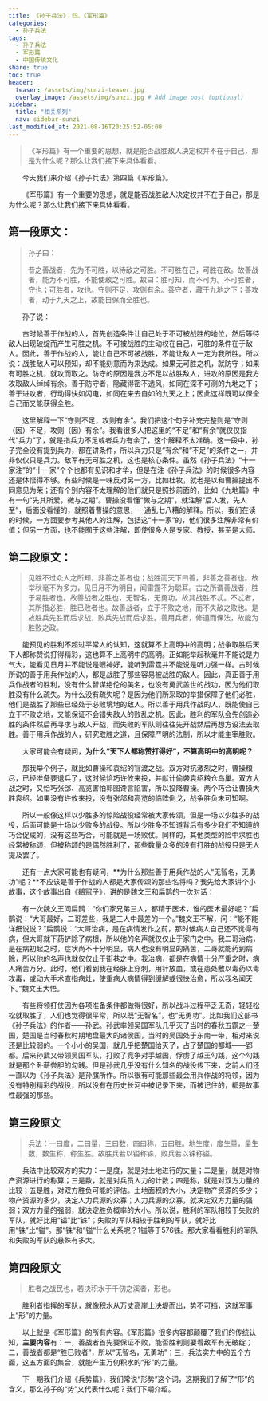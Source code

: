 ```yaml
---
title: 《孙子兵法》：四、《军形篇》
categories:
  - 孙子兵法
tags: 
  - 孙子兵法
  - 军形篇
  - 中国传统文化
share: true
toc: true
header:
  teaser: /assets/img/sunzi-teaser.jpg
  overlay_image: /assets/img/sunzi.jpg # Add image post (optional)
sidebar:
  title: "相关系列"
  nav: sidebar-sunzi
last_modified_at: 2021-08-16T20:25:52-05:00
---
```


>《军形篇》有一个重要的思想，就是能否战胜敌人决定权并不在于自己，那是为什么呢？那么让我们接下来具体看看。

&emsp;&emsp;今天我们来介绍《孙子兵法》第四篇《军形篇》。

&emsp;&emsp;《军形篇》有一个重要的思想，就是能否战胜敌人决定权并不在于自己，那是为什么呢？那么让我们接下来具体看看。

## **第一段原文：**

> 孙子曰：
>
> 昔之善战者，先为不可胜，以待敌之可胜。不可胜在己，可胜在敌。故善战者，能为不可胜，不能使敌之可胜。故曰：胜可知，而不可为。不可胜者，守也；可胜者，攻也。守则不足，攻则有余。善守者，藏于九地之下；善攻者，动于九天之上，故能自保而全胜也。

&emsp;&emsp;孙子说：

&emsp;&emsp;古时候善于作战的人，首先创造条件让自己处于不可被战胜的地位，然后等待敌人出现破绽而产生可胜之机。不可被战胜的主动权在自己，可胜的条件在于敌人。因此，善于作战的人，能让自己不可被战胜，不能让敌人一定为我所胜。所以说：战胜敌人可以预知，却不能刻意而为来达成。如果无可胜之机，就防守；如果有可胜之机，就攻而取之。防守的原因是我方不足以战胜敌人，进攻的原因是我方攻取敌人绰绰有余。善于防守者，隐藏得密不透风，如同在深不可测的九地之下；善于进攻者，行动得快如闪电，如同在来去自如的九天之上；因此这样既可以保全自己而又能获得全胜。

&emsp;&emsp;这里解释一下“守则不足，攻则有余”。我们把这个句子补充完整则是“守则（因）不足，攻则（因）有余”。我看很多人把这里的“不足”和“有余”就仅仅指代“兵力”了，就是指兵力不足或者兵力有余了，这个解释不太准确。这一段中，孙子完全没有提到兵力，都在讲条件，所以兵力只是“有余”和“不足”的条件之一，并非仅仅只是兵力。敌军有无可胜之机，这也是核心条件。虽然《孙子兵法》“十一家注”的“十一家”个个也都有见识和才华，但是在注《孙子兵法》的时候很多内容还是体悟得不够。有些时候是一味反对另一方，比如杜牧，就老是以和曹操提出不同意见为荣；还有个别内容不太理解的他们就只是照抄前面的，比如《九地篇》中有一句“先其所爱，微与之期”。曹操没看懂“微与之期”，就注解“后人发，先人至”，后面没看懂的，就照着曹操的意思，一通乱七八糟的解释。所以，我们在读的时候，一方面要参考其他人的注解，包括这“十一家”的，他们很多注解非常有价值；但另一方面，也不能囿于这些注解，即使很多人是专家、教授，甚至是大师。

## **第二段原文：**

> 见胜不过众人之所知，非善之善者也；战胜而天下曰善，非善之善者也。故举秋毫不为多力，见日月不为明目，闻雷霆不为聪耳。古之所谓善战者，胜于易胜者也。故善战者之胜也，无智名，无勇功，故其战胜不忒。不忒者，其所措必胜，胜已败者也。故善战者，立于不败之地，而不失敌之败也。是故胜兵先胜而后求战，败兵先战而后求胜。善用兵者，修道而保法，故能为胜败之政。

&emsp;&emsp;能预见的胜利不超过平常人的认知，这就算不上高明中的高明；战争取胜后天下人都称赞说打得精彩，这也算不上高明中的高明。正如能举起秋毫并不能说是力气大，能看见日月并不能说是眼神好，能听到雷霆并不能说是听力强一样。古时候所说的善于用兵作战的人，都是战胜了那些容易被战胜的敌人。因此，真正善于用兵作战者的胜利，没有什么智谋绝伦的美名，也没有勇武盖世的战功，因为他们取胜没有什么疏失。为什么没有疏失呢？是因为他们所采取的举措保障了他们必胜，他们是战胜了那些已经处于必败境地的敌人。所以善于用兵作战的人，既能使自己立于不败之地，又能保证不会错失敌人的败乱之机。因此，胜利的军队会先创造必胜的条件然后再寻求与敌人开战，而失败的军队则往往先开战然后再想方设法去取胜。善于用兵作战的人，研究取胜之道，且保障严明的法制，所以才能主宰胜败。

&emsp;&emsp;大家可能会有疑问，**为什么“天下人都称赞打得好”，不算高明中的高明呢？**

&emsp;&emsp;那我举个例子，就比如曹操和袁绍的官渡之战。双方对抗激烈之时，曹操粮尽，已经准备要退兵了，这时候恰巧许攸来投，并献计偷袭袁绍粮仓乌巢。双方大战之时，又恰巧张郃、高览害怕郭图谗言陷害，所以投降曹操。两个巧合让曹操大胜袁绍。如果没有许攸来投，没有张郃和高览的临阵倒戈，战争胜负未可知啊。

&emsp;&emsp;所以一般像这样以少胜多的惊险战役经常被大家传颂，但是一场以少胜多的战役，后面可能是十场以少败多的战役。所以少胜多不知道背后有多少我们不知道的巧合促成的，没有这些巧合，可能就是一场败仗。同样的，其他类型的险中求胜也经常被称颂，但被称颂的是偶然胜利了，那些数量众多的没有打胜的战役只是无人提及罢了。

&emsp;&emsp;还有一点大家可能也有疑问，**为什么那些善于用兵作战的人“无智名，无勇功”呢？**不应该是善于作战的人都是大家传颂的那些名将吗？我先给大家讲个小故事，这个故事出自《鶡冠子》，讲的是魏文王和扁鹊的一次对话：

&emsp;&emsp;有一次魏文王问扁鹊：“你们家兄弟三人，都精于医术，谁的医术最好呢？”扁鹊说：“大哥最好，二哥差些，我是三人中最差的一个。”魏文王不解，问：“能不能详细说说？”扁鹊说：“大哥治病，是在病情发作之前，那时候病人自己还不觉得有病，但大哥就下药铲除了病根，所以他的名声就仅仅止于家门之中。我二哥治病，是在病初起之时，症状尚不十分明显，病人也没有明显的痛苦，二哥就能药到病除，所以他的名声也就仅仅止于街巷之中。我治病，都是在病情十分严重之时，病人痛苦万分。此时，他们看到我在经脉上穿刺，用针放血，或在患处敷以毒药以毒攻毒，或动大手术直指病灶，使重病人病情得到缓解或很快治愈，所以我名闻天下。”魏文王大悟。

&emsp;&emsp;有些将领打仗因为各项准备条件都做得很好，所以战斗过程平乏无奇，轻轻松松就取胜了，人们也觉得很平常，所以既“无智名”，也“无勇功”。比如我们这部书《孙子兵法》的作者——孙武。孙武率领吴国军队几乎灭了当时的春秋五霸之一楚国，楚国是当时春秋时期地盘最大的诸侯国，当时的吴国处于东南一带，相对来说还是比较弱的。一个小小的吴国，就几乎把楚国给灭了，占了楚国的都城——郢都。后来孙武又带领吴国军队，打败了竞争对手越国，俘虏了越王勾践，这个勾践就是那个卧薪尝胆的勾践。但是孙武几乎没有什么知名的战役传下来，之前人们还一直以为《孙子兵法》是孙膑所作。所以很有可能那些最会用兵作战的将领，因为没有特别精彩的战役，所以没有在历史长河中被记录下来，而被记住的，都是故事性最强的那些。

## **第三段原文**

> 兵法：一曰度，二曰量，三曰数，四曰称，五曰胜。地生度，度生量，量生数，数生称，称生胜。故胜兵若以镒称铢，败兵若以铢称镒。

&emsp;&emsp;兵法中比较双方的实力：一是度，就是对土地进行的丈量；二是量，就是对物产资源进行的称算；三是数，就是对兵员人力的计数；四是称，就是对双方力量的比较；五是胜，对双方胜负可能的评估。土地面积的大小，决定物产资源的多少；物产资源的多少，决定人力兵源的众寡；人力兵源的众寡，就决定双方力量的强弱；双方力量的强弱，就决定胜负概率的大小。所以说，胜利的军队相较于失败的军队，就好比用“镒”比“铢”；失败的军队相较于胜利的军队，就好比用“铢”比“镒”。那”铢“和”镒“什么关系呢？1镒等于576铢。那大家看看胜利的军队和失败的军队的悬殊有多大。

## **第四段原文**

> 胜者之战民也，若决积水于千仞之溪者，形也。

&emsp;&emsp;胜利者指挥的军队，就像积水从万丈高崖上决堤而出，势不可挡，这就军事上“形”的力量。

&emsp;&emsp;以上就是《军形篇》的所有内容。《军形篇》很多内容都颠覆了我们的传统认知，**主要内容**有：一，善战者首先要保证不败，能否胜利则要看敌军有无破绽；二，善战者都是“胜已败者”，所以“无智名，无勇功”；三，兵法实力中的五个方面，这五方面的集合，就能产生万仞积水的“形”的力量。

&emsp;&emsp;下一期我们介绍《兵势篇》，我们常说“形势”这个词，这期我们了解了“形”的含义，那么孙子的“势”又代表什么呢？我们下期介绍。